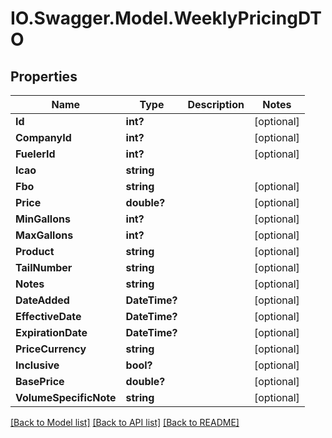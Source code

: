 # IO.Swagger.Model.WeeklyPricingDTO
## Properties

Name | Type | Description | Notes
------------ | ------------- | ------------- | -------------
**Id** | **int?** |  | [optional] 
**CompanyId** | **int?** |  | [optional] 
**FuelerId** | **int?** |  | [optional] 
**Icao** | **string** |  | 
**Fbo** | **string** |  | [optional] 
**Price** | **double?** |  | [optional] 
**MinGallons** | **int?** |  | [optional] 
**MaxGallons** | **int?** |  | [optional] 
**Product** | **string** |  | [optional] 
**TailNumber** | **string** |  | [optional] 
**Notes** | **string** |  | [optional] 
**DateAdded** | **DateTime?** |  | [optional] 
**EffectiveDate** | **DateTime?** |  | [optional] 
**ExpirationDate** | **DateTime?** |  | [optional] 
**PriceCurrency** | **string** |  | [optional] 
**Inclusive** | **bool?** |  | [optional] 
**BasePrice** | **double?** |  | [optional] 
**VolumeSpecificNote** | **string** |  | [optional] 

[[Back to Model list]](../README.md#documentation-for-models) [[Back to API list]](../README.md#documentation-for-api-endpoints) [[Back to README]](../README.md)


